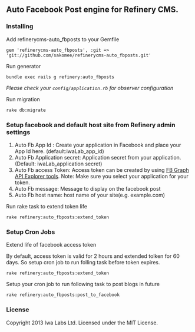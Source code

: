 ## Auto Facebook Post engine for Refinery CMS.

### Installing

Add refinerycms-auto_fbposts to your Gemfile

    gem 'refinerycms-auto_fbposts', :git => 'git://github.com/sakomee/refinerycms-auto_fbposts.git'

Run generator

    bundle exec rails g refinery:auto_fbposts

*Please check your `config/application.rb` for observer configuration*

Run migration

    rake db:migrate


### Setup facebook and default host site from Refinery admin settings
1. Auto Fb App Id : Create your application in Facebook and place your App Id here. (default:iwaLab_app_id)
2. Auto Fb Application secret: Application secret from your application. (Default: iwaLab_application secret)
3. Auto Fb access Token: Access token can be created by using [FB Graph API Explorer tools](https://developers.facebook.com/tools/explorer). Note: Make sure you select your application for your token.
4. Auto Fb message: Message to display on the facebook post
5. Auto Fb host name: host name of your site(e.g. example.com)

Run rake task to extend token life

    rake refinery:auto_fbposts:extend_token

### Setup Cron Jobs
Extend life of facebook access token

By default, access token is valid for 2 hours and extended tolken for 60 days. So setup cron job to run folling task before token expires.

	rake refinery:auto_fbposts:extend_token


Setup your cron  job to run following task to post blogs in future

	rake refinery:auto_fbposts:post_to_facebook


### License

Copyright 2013 Iwa Labs Ltd. Licensed under the MIT License.
